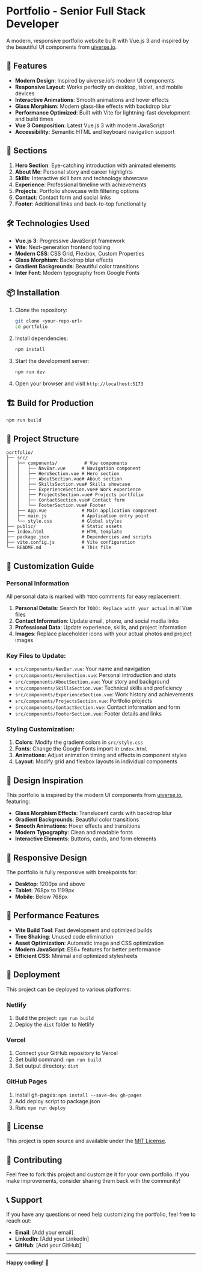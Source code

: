 # Portfolio - Senior Full Stack Developer

A modern, responsive portfolio website built with Vue.js 3 and inspired by the beautiful UI components from [uiverse.io](https://uiverse.io/).

## 🚀 Features

- **Modern Design**: Inspired by uiverse.io's modern UI components
- **Responsive Layout**: Works perfectly on desktop, tablet, and mobile devices
- **Interactive Animations**: Smooth animations and hover effects
- **Glass Morphism**: Modern glass-like effects with backdrop blur
- **Performance Optimized**: Built with Vite for lightning-fast development and build times
- **Vue 3 Composition**: Latest Vue.js 3 with modern JavaScript
- **Accessibility**: Semantic HTML and keyboard navigation support

## 🎨 Sections

1. **Hero Section**: Eye-catching introduction with animated elements
2. **About Me**: Personal story and career highlights
3. **Skills**: Interactive skill bars and technology showcase
4. **Experience**: Professional timeline with achievements
5. **Projects**: Portfolio showcase with filtering options
6. **Contact**: Contact form and social links
7. **Footer**: Additional links and back-to-top functionality

## 🛠️ Technologies Used

- **Vue.js 3**: Progressive JavaScript framework
- **Vite**: Next-generation frontend tooling
- **Modern CSS**: CSS Grid, Flexbox, Custom Properties
- **Glass Morphism**: Backdrop blur effects
- **Gradient Backgrounds**: Beautiful color transitions
- **Inter Font**: Modern typography from Google Fonts

## 📦 Installation

1. Clone the repository:
   ```bash
   git clone <your-repo-url>
   cd portfolio
   ```

2. Install dependencies:
   ```bash
   npm install
   ```

3. Start the development server:
   ```bash
   npm run dev
   ```

4. Open your browser and visit `http://localhost:5173`

## 🏗️ Build for Production

```bash
npm run build
```

## 📁 Project Structure

```
portfolio/
├── src/
│   ├── components/          # Vue components
│   │   ├── NavBar.vue      # Navigation component
│   │   ├── HeroSection.vue # Hero section
│   │   ├── AboutSection.vue# About section
│   │   ├── SkillsSection.vue# Skills showcase
│   │   ├── ExperienceSection.vue# Work experience
│   │   ├── ProjectsSection.vue# Projects portfolio
│   │   ├── ContactSection.vue# Contact form
│   │   └── FooterSection.vue# Footer
│   ├── App.vue             # Main application component
│   ├── main.js             # Application entry point
│   └── style.css           # Global styles
├── public/                 # Static assets
├── index.html              # HTML template
├── package.json            # Dependencies and scripts
├── vite.config.js          # Vite configuration
└── README.md               # This file
```

## 🎯 Customization Guide

### Personal Information
All personal data is marked with `TODO` comments for easy replacement:

1. **Personal Details**: Search for `TODO: Replace with your actual` in all Vue files
2. **Contact Information**: Update email, phone, and social media links
3. **Professional Data**: Update experience, skills, and project information
4. **Images**: Replace placeholder icons with your actual photos and project images

### Key Files to Update:

- `src/components/NavBar.vue`: Your name and navigation
- `src/components/HeroSection.vue`: Personal introduction and stats
- `src/components/AboutSection.vue`: Your story and background
- `src/components/SkillsSection.vue`: Technical skills and proficiency
- `src/components/ExperienceSection.vue`: Work history and achievements
- `src/components/ProjectsSection.vue`: Portfolio projects
- `src/components/ContactSection.vue`: Contact information and form
- `src/components/FooterSection.vue`: Footer details and links

### Styling Customization:

1. **Colors**: Modify the gradient colors in `src/style.css`
2. **Fonts**: Change the Google Fonts import in `index.html`
3. **Animations**: Adjust animation timing and effects in component styles
4. **Layout**: Modify grid and flexbox layouts in individual components

## 🎨 Design Inspiration

This portfolio is inspired by the modern UI components from [uiverse.io](https://uiverse.io/), featuring:

- **Glass Morphism Effects**: Translucent cards with backdrop blur
- **Gradient Backgrounds**: Beautiful color transitions
- **Smooth Animations**: Hover effects and transitions
- **Modern Typography**: Clean and readable fonts
- **Interactive Elements**: Buttons, cards, and form elements

## 📱 Responsive Design

The portfolio is fully responsive with breakpoints for:
- **Desktop**: 1200px and above
- **Tablet**: 768px to 1199px
- **Mobile**: Below 768px

## 🔧 Performance Features

- **Vite Build Tool**: Fast development and optimized builds
- **Tree Shaking**: Unused code elimination
- **Asset Optimization**: Automatic image and CSS optimization
- **Modern JavaScript**: ES6+ features for better performance
- **Efficient CSS**: Minimal and optimized stylesheets

## 🚀 Deployment

This project can be deployed to various platforms:

### Netlify
1. Build the project: `npm run build`
2. Deploy the `dist` folder to Netlify

### Vercel
1. Connect your GitHub repository to Vercel
2. Set build command: `npm run build`
3. Set output directory: `dist`

### GitHub Pages
1. Install gh-pages: `npm install --save-dev gh-pages`
2. Add deploy script to package.json
3. Run: `npm run deploy`

## 📝 License

This project is open source and available under the [MIT License](LICENSE).

## 🤝 Contributing

Feel free to fork this project and customize it for your own portfolio. If you make improvements, consider sharing them back with the community!

## 📞 Support

If you have any questions or need help customizing the portfolio, feel free to reach out:

- **Email**: [Add your email]
- **LinkedIn**: [Add your LinkedIn]
- **GitHub**: [Add your GitHub]

---

**Happy coding!** 🎉
